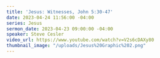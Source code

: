 ```yaml
---
title: 'Jesus: Witnesses, John 5:30-47'
date: 2023-04-24 11:56:00 -04:00
series: Jesus
sermon_date: 2023-04-23 09:00:00 -04:00
speaker: Steve Cesler
video_url: https://www.youtube.com/watch?v=V2s6cDAXy80
thumbnail_image: "/uploads/Jesus%20Graphic%202.png"
---
```


